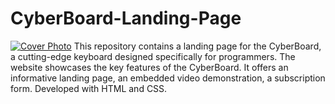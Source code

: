 # CyberBoard-Landing-Page
[![Cover Photo](.png)](https://github.com/HabibiKang/CyberBoard-Landing-Page) This repository contains a landing page for the CyberBoard, a cutting-edge keyboard designed specifically for programmers. The website showcases the key features of the CyberBoard.  It offers an informative landing page, an embedded video demonstration, a subscription form.  Developed with HTML and CSS.
